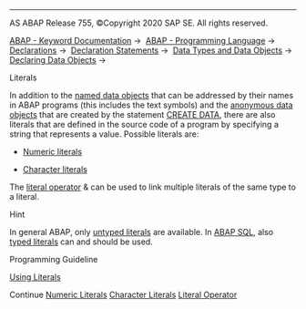   

* * *

AS ABAP Release 755, ©Copyright 2020 SAP SE. All rights reserved.

[ABAP - Keyword Documentation](https://help.sap.com/doc/abapdocu_755_index_htm/7.55/en-US/abenabap.htm) →  [ABAP - Programming Language](https://help.sap.com/doc/abapdocu_755_index_htm/7.55/en-US/abenabap_reference.htm) →  [Declarations](https://help.sap.com/doc/abapdocu_755_index_htm/7.55/en-US/abendeclarations.htm) →  [Declaration Statements](https://help.sap.com/doc/abapdocu_755_index_htm/7.55/en-US/abenabap_declarations.htm) →  [Data Types and Data Objects](https://help.sap.com/doc/abapdocu_755_index_htm/7.55/en-US/abentypes_and_objects.htm) →  [Declaring Data Objects](https://help.sap.com/doc/abapdocu_755_index_htm/7.55/en-US/abenobjects_statements.htm) → 

Literals

In addition to the [named data objects](https://help.sap.com/doc/abapdocu_755_index_htm/7.55/en-US/abennamed_data_object_glosry.htm "Glossary Entry") that can be addressed by their names in ABAP programs (this includes the text symbols) and the [anonymous data objects](https://help.sap.com/doc/abapdocu_755_index_htm/7.55/en-US/abenanonymous_data_object_glosry.htm "Glossary Entry") that are created by the statement [CREATE DATA](https://help.sap.com/doc/abapdocu_755_index_htm/7.55/en-US/abapcreate_data.htm), there are also literals that are defined in the source code of a program by specifying a string that represents a value. Possible literals are:

-   [Numeric literals](https://help.sap.com/doc/abapdocu_755_index_htm/7.55/en-US/abenuntyped_number_literals.htm)

-   [Character literals](https://help.sap.com/doc/abapdocu_755_index_htm/7.55/en-US/abenuntyped_character_literals.htm)

The [literal operator](https://help.sap.com/doc/abapdocu_755_index_htm/7.55/en-US/abenliteral_operator.htm) & can be used to link multiple literals of the same type to a literal.

Hint

In general ABAP, only [untyped literals](https://help.sap.com/doc/abapdocu_755_index_htm/7.55/en-US/abenuntyped_literal_glosry.htm "Glossary Entry") are available. In [ABAP SQL](https://help.sap.com/doc/abapdocu_755_index_htm/7.55/en-US/abenabap_sql_glosry.htm "Glossary Entry"), also [typed literals](https://help.sap.com/doc/abapdocu_755_index_htm/7.55/en-US/abentyped_literal_glosry.htm "Glossary Entry") can and should be used.

Programming Guideline

[Using Literals](https://help.sap.com/doc/abapdocu_755_index_htm/7.55/en-US/abenliterals_guidl.htm "Guideline")

Continue
[Numeric Literals](https://help.sap.com/doc/abapdocu_755_index_htm/7.55/en-US/abenuntyped_number_literals.htm)
[Character Literals](https://help.sap.com/doc/abapdocu_755_index_htm/7.55/en-US/abenuntyped_character_literals.htm)
[Literal Operator](https://help.sap.com/doc/abapdocu_755_index_htm/7.55/en-US/abenliteral_operator.htm)